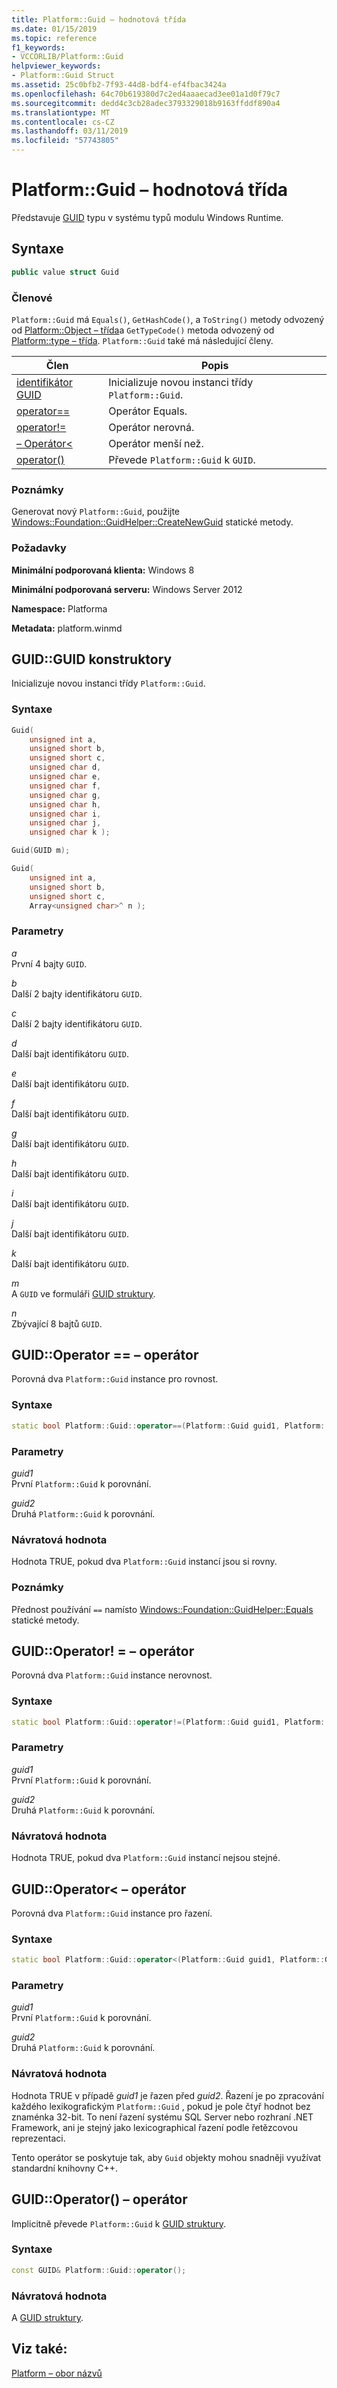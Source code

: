 ```yaml
---
title: Platform::Guid – hodnotová třída
ms.date: 01/15/2019
ms.topic: reference
f1_keywords:
- VCCORLIB/Platform::Guid
helpviewer_keywords:
- Platform::Guid Struct
ms.assetid: 25c0bfb2-7f93-44d8-bdf4-ef4fbac3424a
ms.openlocfilehash: 64c70b619380d7c2ed4aaaecad3ee01a1d0f79c7
ms.sourcegitcommit: dedd4c3cb28adec3793329018b9163ffddf890a4
ms.translationtype: MT
ms.contentlocale: cs-CZ
ms.lasthandoff: 03/11/2019
ms.locfileid: "57743805"
---
```

# <a name="platformguid-value-class"></a>Platform::Guid – hodnotová třída

Představuje [GUID](https://msdn.microsoft.com/library/windows/desktop/aa373931) typu v systému typů modulu Windows Runtime.

## <a name="syntax"></a>Syntaxe

```cpp
public value struct Guid
```

### <a name="members"></a>Členové

`Platform::Guid` má `Equals()`, `GetHashCode()`, a `ToString()` metody odvozený od [Platform::Object – třída](../cppcx/platform-object-class.md)a `GetTypeCode()` metoda odvozený od [Platform::type – třída](../cppcx/platform-type-class.md). `Platform::Guid` také má následující členy.

|Člen|Popis|
|------------|-----------------|
|[identifikátor GUID](#ctor)|Inicializuje novou instanci třídy `Platform::Guid`.|
|[operator==](#operator-equality)|Operátor Equals.|
|[operator!=](#operator-inequality)|Operátor nerovná.|
|[– Operátor&lt;](#operator-less)|Operátor menší než.|
|[operator()](#operator-call)|Převede `Platform::Guid` k `GUID`.|

### <a name="remarks"></a>Poznámky

Generovat nový `Platform::Guid`, použijte [Windows::Foundation::GuidHelper::CreateNewGuid](/uwp/api/windows.foundation.guidhelper.createnewguid#Windows_Foundation_GuidHelper_CreateNewGuid) statické metody.

### <a name="requirements"></a>Požadavky

**Minimální podporovaná klienta:** Windows 8

**Minimální podporovaná serveru:** Windows Server 2012

**Namespace:** Platforma

**Metadata:** platform.winmd

## <a name="ctor"></a> GUID::GUID konstruktory

Inicializuje novou instanci třídy `Platform::Guid`.

### <a name="syntax"></a>Syntaxe

```cpp
Guid(
    unsigned int a,
    unsigned short b,
    unsigned short c,
    unsigned char d,
    unsigned char e,
    unsigned char f,
    unsigned char g,
    unsigned char h,
    unsigned char i,
    unsigned char j,
    unsigned char k );

Guid(GUID m);

Guid(
    unsigned int a,
    unsigned short b,
    unsigned short c,
    Array<unsigned char>^ n );
```

### <a name="parameters"></a>Parametry

*a*<br/>
První 4 bajty `GUID`.

*b*<br/>
Další 2 bajty identifikátoru `GUID`.

*c*<br/>
Další 2 bajty identifikátoru `GUID`.

*d*<br/>
Další bajt identifikátoru `GUID`.

*e*<br/>
Další bajt identifikátoru `GUID`.

*f*<br/>
Další bajt identifikátoru `GUID`.

*g*<br/>
Další bajt identifikátoru `GUID`.

*h*<br/>
Další bajt identifikátoru `GUID`.

*i*<br/>
Další bajt identifikátoru `GUID`.

*j*<br/>
Další bajt identifikátoru `GUID`.

*k*<br/>
Další bajt identifikátoru `GUID`.

*m*<br/>
A `GUID` ve formuláři [GUID struktury](https://msdn.microsoft.com/library/windows/desktop/aa373931).

*n*<br/>
Zbývající 8 bajtů `GUID`.

## <a name="operator-equality"></a> GUID::Operator == – operátor

Porovná dva `Platform::Guid` instance pro rovnost.

### <a name="syntax"></a>Syntaxe

```cpp
static bool Platform::Guid::operator==(Platform::Guid guid1, Platform::Guid guid2);
```

### <a name="parameters"></a>Parametry

*guid1*<br/>
První `Platform::Guid` k porovnání.

*guid2*<br/>
Druhá `Platform::Guid` k porovnání.

### <a name="return-value"></a>Návratová hodnota

Hodnota TRUE, pokud dva `Platform::Guid` instancí jsou si rovny.

### <a name="remarks"></a>Poznámky

Přednost používání `==` namísto [Windows::Foundation::GuidHelper::Equals](/uwp/api/windows.foundation.guidhelper.equals) statické metody.

## <a name="operator-inequality"></a> GUID::Operator! = – operátor

Porovná dva `Platform::Guid` instance nerovnost.

### <a name="syntax"></a>Syntaxe

```cpp
static bool Platform::Guid::operator!=(Platform::Guid guid1, Platform::Guid guid2);
```

### <a name="parameters"></a>Parametry

*guid1*<br/>
První `Platform::Guid` k porovnání.

*guid2*<br/>
Druhá `Platform::Guid` k porovnání.

### <a name="return-value"></a>Návratová hodnota

Hodnota TRUE, pokud dva `Platform::Guid` instancí nejsou stejné.

## <a name="operator-less"></a> GUID::Operator&lt; – operátor

Porovná dva `Platform::Guid` instance pro řazení.

### <a name="syntax"></a>Syntaxe

```cpp
static bool Platform::Guid::operator<(Platform::Guid guid1, Platform::Guid guid2);
```

### <a name="parameters"></a>Parametry

*guid1*<br/>
První `Platform::Guid` k porovnání.

*guid2*<br/>
Druhá `Platform::Guid` k porovnání.

### <a name="return-value"></a>Návratová hodnota

Hodnota TRUE v případě *guid1* je řazen před *guid2*. Řazení je po zpracování každého lexikografickým `Platform::Guid` , pokud je pole čtyř hodnot bez znaménka 32-bit. To není řazení systému SQL Server nebo rozhraní .NET Framework, ani je stejný jako lexicographical řazení podle řetězcovou reprezentaci.

Tento operátor se poskytuje tak, aby `Guid` objekty mohou snadněji využívat standardní knihovny C++.

## <a name="operator-call"></a> GUID::Operator() – operátor

Implicitně převede `Platform::Guid` k [GUID struktury](https://msdn.microsoft.com/library/windows/desktop/aa373931).

### <a name="syntax"></a>Syntaxe

```cpp
const GUID& Platform::Guid::operator();
```

### <a name="return-value"></a>Návratová hodnota

A [GUID struktury](https://msdn.microsoft.com/library/windows/desktop/aa373931).

## <a name="see-also"></a>Viz také:

[Platform – obor názvů](../cppcx/platform-namespace-c-cx.md)
